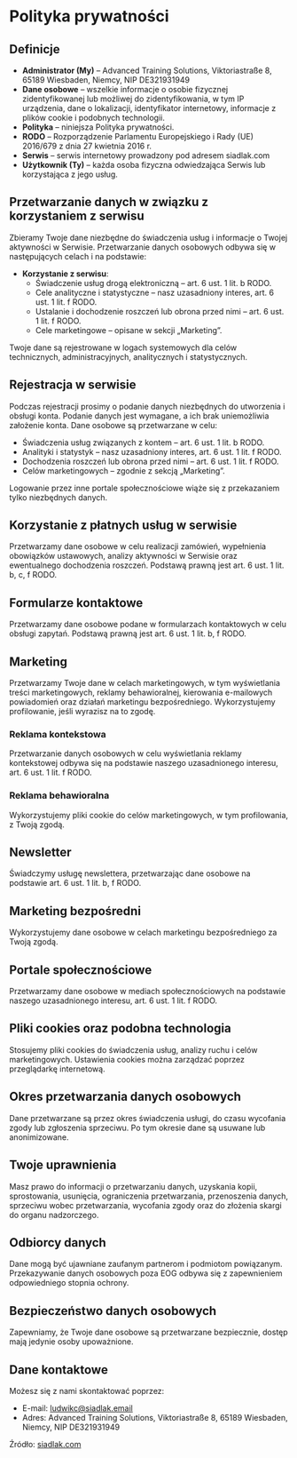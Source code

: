 # Polityka prywatności

## Definicje
- **Administrator (My)** – Advanced Training Solutions, Viktoriastraße 8, 65189 Wiesbaden, Niemcy, NIP DE321931949
- **Dane osobowe** – wszelkie informacje o osobie fizycznej zidentyfikowanej lub możliwej do zidentyfikowania, w tym IP urządzenia, dane o lokalizacji, identyfikator internetowy, informacje z plików cookie i podobnych technologii.
- **Polityka** – niniejsza Polityka prywatności.
- **RODO** – Rozporządzenie Parlamentu Europejskiego i Rady (UE) 2016/679 z dnia 27 kwietnia 2016 r.
- **Serwis** – serwis internetowy prowadzony pod adresem siadlak.com
- **Użytkownik (Ty)** – każda osoba fizyczna odwiedzająca Serwis lub korzystająca z jego usług.

## Przetwarzanie danych w związku z korzystaniem z serwisu
Zbieramy Twoje dane niezbędne do świadczenia usług i informacje o Twojej aktywności w Serwisie. Przetwarzanie danych osobowych odbywa się w następujących celach i na podstawie:

- **Korzystanie z serwisu**: 
  - Świadczenie usług drogą elektroniczną – art. 6 ust. 1 lit. b RODO.
  - Cele analityczne i statystyczne – nasz uzasadniony interes, art. 6 ust. 1 lit. f RODO.
  - Ustalanie i dochodzenie roszczeń lub obrona przed nimi – art. 6 ust. 1 lit. f RODO.
  - Cele marketingowe – opisane w sekcji „Marketing”.

Twoje dane są rejestrowane w logach systemowych dla celów technicznych, administracyjnych, analitycznych i statystycznych.

## Rejestracja w serwisie
Podczas rejestracji prosimy o podanie danych niezbędnych do utworzenia i obsługi konta. Podanie danych jest wymagane, a ich brak uniemożliwia założenie konta. Dane osobowe są przetwarzane w celu:

- Świadczenia usług związanych z kontem – art. 6 ust. 1 lit. b RODO.
- Analityki i statystyk – nasz uzasadniony interes, art. 6 ust. 1 lit. f RODO.
- Dochodzenia roszczeń lub obrona przed nimi – art. 6 ust. 1 lit. f RODO.
- Celów marketingowych – zgodnie z sekcją „Marketing”.

Logowanie przez inne portale społecznościowe wiąże się z przekazaniem tylko niezbędnych danych.

## Korzystanie z płatnych usług w serwisie
Przetwarzamy dane osobowe w celu realizacji zamówień, wypełnienia obowiązków ustawowych, analizy aktywności w Serwisie oraz ewentualnego dochodzenia roszczeń. Podstawą prawną jest art. 6 ust. 1 lit. b, c, f RODO.

## Formularze kontaktowe
Przetwarzamy dane osobowe podane w formularzach kontaktowych w celu obsługi zapytań. Podstawą prawną jest art. 6 ust. 1 lit. b, f RODO.

## Marketing
Przetwarzamy Twoje dane w celach marketingowych, w tym wyświetlania treści marketingowych, reklamy behawioralnej, kierowania e-mailowych powiadomień oraz działań marketingu bezpośredniego. Wykorzystujemy profilowanie, jeśli wyrazisz na to zgodę.

### Reklama kontekstowa
Przetwarzanie danych osobowych w celu wyświetlania reklamy kontekstowej odbywa się na podstawie naszego uzasadnionego interesu, art. 6 ust. 1 lit. f RODO.

### Reklama behawioralna
Wykorzystujemy pliki cookie do celów marketingowych, w tym profilowania, z Twoją zgodą.

## Newsletter
Świadczymy usługę newslettera, przetwarzając dane osobowe na podstawie art. 6 ust. 1 lit. b, f RODO.

## Marketing bezpośredni
Wykorzystujemy dane osobowe w celach marketingu bezpośredniego za Twoją zgodą.

## Portale społecznościowe
Przetwarzamy dane osobowe w mediach społecznościowych na podstawie naszego uzasadnionego interesu, art. 6 ust. 1 lit. f RODO.

## Pliki cookies oraz podobna technologia
Stosujemy pliki cookies do świadczenia usług, analizy ruchu i celów marketingowych. Ustawienia cookies można zarządzać poprzez przeglądarkę internetową.

## Okres przetwarzania danych osobowych
Dane przetwarzane są przez okres świadczenia usługi, do czasu wycofania zgody lub zgłoszenia sprzeciwu. Po tym okresie dane są usuwane lub anonimizowane.

## Twoje uprawnienia
Masz prawo do informacji o przetwarzaniu danych, uzyskania kopii, sprostowania, usunięcia, ograniczenia przetwarzania, przenoszenia danych, sprzeciwu wobec przetwarzania, wycofania zgody oraz do złożenia skargi do organu nadzorczego.

## Odbiorcy danych
Dane mogą być ujawniane zaufanym partnerom i podmiotom powiązanym. Przekazywanie danych osobowych poza EOG odbywa się z zapewnieniem odpowiedniego stopnia ochrony.

## Bezpieczeństwo danych osobowych
Zapewniamy, że Twoje dane osobowe są przetwarzane bezpiecznie, dostęp mają jedynie osoby upoważnione.

## Dane kontaktowe
Możesz się z nami skontaktować poprzez:
- E-mail: ludwikc@siadlak.email
- Adres: Advanced Training Solutions, Viktoriastraße 8, 65189 Wiesbaden, Niemcy, NIP DE321931949

Źródło: [siadlak.com](https://siadlak.com)
